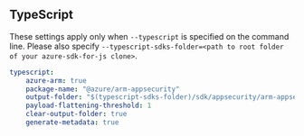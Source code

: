 ## TypeScript

These settings apply only when `--typescript` is specified on the command line.
Please also specify `--typescript-sdks-folder=<path to root folder of your azure-sdk-for-js clone>`.

```yaml $(typescript)
typescript:
    azure-arm: true
    package-name: "@azure/arm-appsecurity"
    output-folder: "$(typescript-sdks-folder)/sdk/appsecurity/arm-appsecurity"
    payload-flattening-threshold: 1
    clear-output-folder: true
    generate-metadata: true
```
